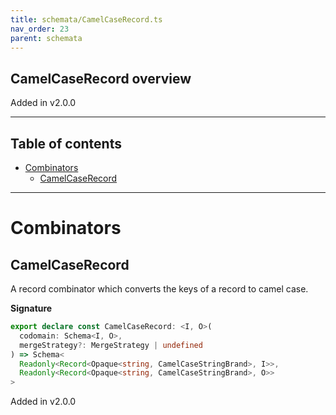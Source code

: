 ```yaml
---
title: schemata/CamelCaseRecord.ts
nav_order: 23
parent: schemata
---
```


## CamelCaseRecord overview

Added in v2.0.0

---

<h2 class="text-delta">Table of contents</h2>

- [Combinators](#combinators)
  - [CamelCaseRecord](#camelcaserecord)

---

# Combinators

## CamelCaseRecord

A record combinator which converts the keys of a record to camel case.

**Signature**

```ts
export declare const CamelCaseRecord: <I, O>(
  codomain: Schema<I, O>,
  mergeStrategy?: MergeStrategy | undefined
) => Schema<
  Readonly<Record<Opaque<string, CamelCaseStringBrand>, I>>,
  Readonly<Record<Opaque<string, CamelCaseStringBrand>, O>>
>
```

Added in v2.0.0
